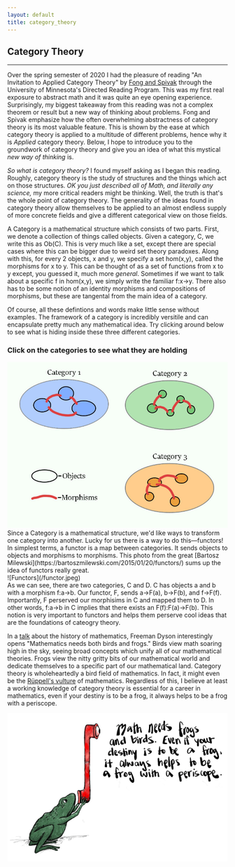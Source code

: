 ```yaml
---
layout: default
title: category_theory
---
```

<script language="javascript">
    function cat1() {
	     document.getElementById("category_game").setAttribute("usemap", "#notHome");
	     document.getElementById("category_game").src = "/Category-1.jpg";

    }
    function cat2() {
             document.getElementById("category_game").setAttribute("usemap", "#notHome");
	     document.getElementById("category_game").src = "/Category-2.jpg";

    }
    function cat3() {
	     document.getElementById("category_game").setAttribute("usemap", "#notHome");
	     document.getElementById("category_game").src = "/Category-3.jpg";

    }
    function home() {
	     document.getElementById("category_game").src = "/game_home.jpg";
	     document.getElementById("category_game").setAttribute("usemap","#home");
}
</script>

<map name="home">
    <area target="_blank" alt="What could it be????" title="What could it be????" nohref coords="45,28,364,242" shape="rect" onClick="cat1()">
    <area target="_blank" alt="Hmm wonder what this one is..." title="Hmm wonder what this one is..." nohref coords="423,246,757,27" shape="rect" onClick="cat2()">
    <area target="_blank" alt="Could this be it!? " title="Could this be it!? " nohref coords="424,544,752,332" shape="rect" onClick="cat3()">
</map>

<map name="notHome">
     <area target="_blank" alt="Go Back" title="Go Back" nohref coords="98,597,18,531" shape="rect" onClick="home()">
</map>

## Category Theory
___

Over the spring semester of 2020 I had the
pleasure of reading "An Invitation to Applied Category Theory" by [Fong and Spivak](arXiv:1803.05316) through
the University of Minnesota's Directed Reading Program. This was my
first real exposure to abstract math and it was quite an eye
opening experience. Surprisingly, my biggest takeaway from this reading was
not a complex theorem or result but a new way of thinking about
problems. Fong and Spivak emphasize how the often overwhelming
abstractness of category theory is its most valuable feature. This is shown by the ease at which category theory is applied to a multitude of different problems, hence why it is *Applied*
category theory. Below, I hope to introduce you to the groundwork of
category theory and give you an idea of what this mystical *new way
of thinking* is.

*So what is category theory?* I found myself asking as I began this
reading. Roughly, category theory is the study of structures and the
things which act on those structures. *OK you just described all of
Math, and literally any science,* my more critical readers might be
thinking. Well, the truth is that's the whole point of category
theory. The generality of the ideas found in category theory allow
themselves to be applied to an almost endless supply of more concrete
fields and give a different categorical view on those fields.

A Category is a mathematical structure which consists of two
parts.  First, we denote a collection of things called objects. Given a category, C, we write this as Ob(C). This
is very much like a set, except there are special cases where this can be
bigger due to weird set theory paradoxes. Along with this, for every 2
objects, x and y, we specify a set hom(x,y), called the morphisms for
x to y. This can be thought of
as a set of functions from x to y except, you guessed it, much more
*general*. Sometimes if we want to talk about a specific f in hom(x,y), we simply write the familiar f:x->y. There also has to be some notion of an identity morphisms
and compositions of morphisms, but these are tangental from the main
idea of a category.

Of course, all these defintions and words make little sense without
examples. The framework of a category is incredibly versitile and can
encapsulate pretty much any mathematical idea. Try clicking around
below to see what is hiding inside these three different categories.
<br>
### Click on the categories to see what they are holding
<img src="/game_home.jpg" class="game" usemap="#home" id="category_game">
<br>
Since a Category is a mathematical structure, we'd like ways to
transform one category into another. Lucky for us there is a way to do
this—functors! In simplest terms, a functor is a map between
categories. It sends objects to objects and morphisms to
morphisms. This photo from the great [Bartosz
Milewski](https://bartoszmilewski.com/2015/01/20/functors/) sums up
the idea of functors really great.
<br>
![Functors](/functor.jpeg)
<br>
As we can see, there are two categories, C and D. C has objects a and b
with a morphism f:a->b. Our functor, F, sends a->F(a), b->F(b), and
f->F(f). Importantly, F perserved our morphisims in C and mapped them
to D. In other words, f:a->b in C implies that there exists an
F(f):F(a)->F(b). This notion is very important to functors and helps
them perserve cool ideas that are the foundations of cateogry theory.



In a [talk](http://www.ams.org/notices/200902/rtx090200212p.pdf) about the history of mathematics, Freeman Dyson
interestingly opens "Mathematics needs both birds and frogs." Birds
view math soaring high in the sky, seeing broad concepts which unify
all of our mathematical theories. Frogs view the nitty gritty bits of
our mathematical world and dedicate themselves to a specific part of
our mathematical land. Category theory is wholeheartedly a bird field
of mathematics. In fact, it might even be the [Rüppell's
vulture](https://en.wikipedia.org/wiki/R%C3%BCppell%27s_vulture) of mathematics. Regardless of this, I believe at least a working knowledge of
category theory is essential for a career in mathematics, even
if your destiny is to be a frog, it always helps to be a frog with a periscope. 

![All credit to Rose Bauer for the drawing, I have no artistic talent](/Frog.png)

